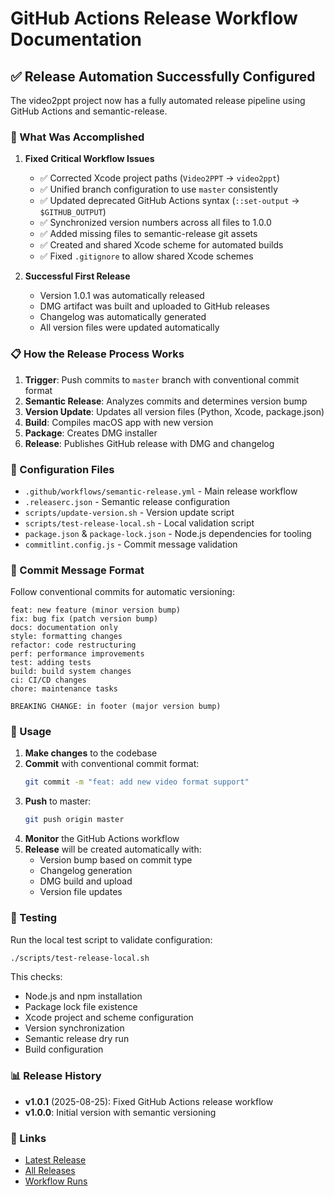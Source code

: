 # GitHub Actions Release Workflow Documentation

## ✅ Release Automation Successfully Configured

The video2ppt project now has a fully automated release pipeline using GitHub Actions and semantic-release. 

### 🎉 What Was Accomplished

1. **Fixed Critical Workflow Issues**
   - ✅ Corrected Xcode project paths (`Video2PPT` → `video2ppt`)
   - ✅ Unified branch configuration to use `master` consistently
   - ✅ Updated deprecated GitHub Actions syntax (`::set-output` → `$GITHUB_OUTPUT`)
   - ✅ Synchronized version numbers across all files to 1.0.0
   - ✅ Added missing files to semantic-release git assets
   - ✅ Created and shared Xcode scheme for automated builds
   - ✅ Fixed `.gitignore` to allow shared Xcode schemes

2. **Successful First Release**
   - Version 1.0.1 was automatically released
   - DMG artifact was built and uploaded to GitHub releases
   - Changelog was automatically generated
   - All version files were updated automatically

### 📋 How the Release Process Works

1. **Trigger**: Push commits to `master` branch with conventional commit format
2. **Semantic Release**: Analyzes commits and determines version bump
3. **Version Update**: Updates all version files (Python, Xcode, package.json)
4. **Build**: Compiles macOS app with new version
5. **Package**: Creates DMG installer
6. **Release**: Publishes GitHub release with DMG and changelog

### 🔧 Configuration Files

- `.github/workflows/semantic-release.yml` - Main release workflow
- `.releaserc.json` - Semantic release configuration
- `scripts/update-version.sh` - Version update script
- `scripts/test-release-local.sh` - Local validation script
- `package.json` & `package-lock.json` - Node.js dependencies for tooling
- `commitlint.config.js` - Commit message validation

### 📝 Commit Message Format

Follow conventional commits for automatic versioning:

```
feat: new feature (minor version bump)
fix: bug fix (patch version bump)
docs: documentation only
style: formatting changes
refactor: code restructuring
perf: performance improvements
test: adding tests
build: build system changes
ci: CI/CD changes
chore: maintenance tasks

BREAKING CHANGE: in footer (major version bump)
```

### 🚀 Usage

1. **Make changes** to the codebase
2. **Commit** with conventional commit format:
   ```bash
   git commit -m "feat: add new video format support"
   ```
3. **Push** to master:
   ```bash
   git push origin master
   ```
4. **Monitor** the GitHub Actions workflow
5. **Release** will be created automatically with:
   - Version bump based on commit type
   - Changelog generation
   - DMG build and upload
   - Version file updates

### 🧪 Testing

Run the local test script to validate configuration:

```bash
./scripts/test-release-local.sh
```

This checks:
- Node.js and npm installation
- Package lock file existence
- Xcode project and scheme configuration
- Version synchronization
- Semantic release dry run
- Build configuration

### 📊 Release History

- **v1.0.1** (2025-08-25): Fixed GitHub Actions release workflow
- **v1.0.0**: Initial version with semantic versioning

### 🔗 Links

- [Latest Release](https://github.com/MarkShawn2020/video2ppt/releases/latest)
- [All Releases](https://github.com/MarkShawn2020/video2ppt/releases)
- [Workflow Runs](https://github.com/MarkShawn2020/video2ppt/actions/workflows/semantic-release.yml)